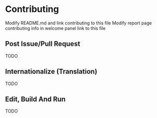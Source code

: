 # Contributing 

Modify README.md and link contributing to this file
Modify report page contributing info in welcome panel link to this file

## Post Issue/Pull Request

TODO

## Internationalize (Translation)

TODO

## Edit, Build And Run

TODO
